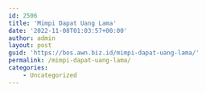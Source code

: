 ```yaml
---
id: 2506
title: 'Mimpi Dapat Uang Lama'
date: '2022-11-08T01:03:57+00:00'
author: admin
layout: post
guid: 'https://bos.awn.biz.id/mimpi-dapat-uang-lama/'
permalink: /mimpi-dapat-uang-lama/
categories:
    - Uncategorized
---
```


